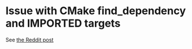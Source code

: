 # Issue with CMake find_dependency and IMPORTED targets

See [the Reddit post](https://www.reddit.com/r/cmake/comments/a6kd7g/incompatibility_between_find_dependency_and/)
